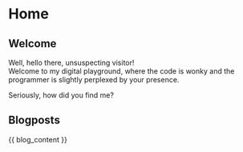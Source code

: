 # Home

## Welcome
Well, hello there, unsuspecting visitor!  
Welcome to my digital playground, where the code is wonky and the programmer is slightly perplexed by your presence.  

Seriously, how did you find me?

## Blogposts

{{ blog_content }}